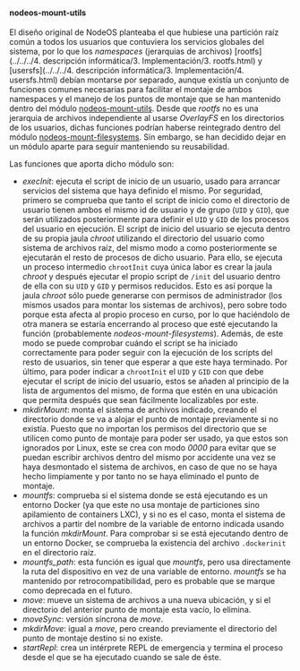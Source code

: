 #### nodeos-mount-utils

El diseño original de NodeOS planteaba el que hubiese una partición raíz común a
todos los usuarios que contuviera los servicios globales del sistema, por lo que
los *namespaces* (jerarquias de archivos)
[rootfs](../../../4. descripción informática/3. Implementación/3. rootfs.html) y
[usersfs](../../../4. descripción informática/3. Implementación/4. usersfs.html)
debían montarse por separado, aunque existía un conjunto de funciones comunes
necesarias para facilitar el montaje de ambos namespaces y el manejo de los
puntos de montaje que se han mantenido dentro del módulo
[nodeos-mount-utils](https://github.com/NodeOS/nodeos-mount-utils). Desde que
*rootfs* no es una jerarquia de archivos independiente al usarse *OverlayFS* en
los directorios de los usuarios, dichas funciones podrían haberse reintegrado
dentro del módulo [nodeos-mount-filesystems](nodeos-mount-filesystems.html). Sin
embargo, se han decidido dejar en un módulo aparte para seguir manteniendo su
reusabilidad.

Las funciones que aporta dicho módulo son:

* *execInit*: ejecuta el script de inicio de un usuario, usado para arrancar
  servicios del sistema que haya definido el mismo. Por seguridad, primero se
  comprueba que tanto el script de inicio como el directorio de usuario tienen
  ambos el mismo id de usuario y de grupo (`UID` y `GID`), que serán utilizados
  posteriormente para definir el `UID` y `GID` de los procesos del usuario en
  ejecución. El script de inicio del usuario se ejecuta dentro de su propia
  jaula *chroot* utilizando el directorio del usuario como sistema de archivos
  raíz, del mismo modo a como posteriormente se ejecutarán el resto de procesos
  de dicho usuario. Para ello, se ejecuta un proceso intermedio `chrootInit`
  cuya única labor es crear la jaula *chroot* y después ejecutar el propio
  script de `/init` del usuario dentro de ella con su `UID` y `GID` y permisos
  reducidos. Esto es así porque la jaula *chroot* sólo puede generarse con
  permisos de administrador (los mismos usados para montar los sistemas de
  archivos), pero sobre todo porque esta afecta al propio proceso en curso, por
  lo que haciéndolo de otra manera se estaría encerrando al proceso que esté
  ejecutando la función (probablemente *nodeos-mount-filesystems*). Además, de
  este modo se puede comprobar cuándo el script se ha iniciado correctamente
  para poder seguir con la ejecución de los scripts del resto de usuarios, sin
  tener que esperar a que este haya terminado. Por último, para poder indicar a
  `chrootInit` el `UID` y `GID` con que debe ejecutar el script de inicio del
  usuario, estos se añaden al principio de la lista de argumentos del mismo, de
  forma que estén en una ubicación que permita después que sean fácilmente
  localizables por este.
* *mkdirMount*: monta el sistema de archivos indicado, creando el directorio
  donde se va a alojar el punto de montaje previamente si no existía. Puesto que
  no importan los permisos del directorio que se utilicen como punto de montaje
  para poder ser usado, ya que estos son ignorados por Linux, este se crea con
  modo *0000* para evitar que se puedan escribir archivos dentro del mismo por
  accidente una vez se haya desmontado el sistema de archivos, en caso de que no
  se haya hecho limpiamente y por tanto no se haya eliminado el punto de montaje.
* *mountfs*: comprueba si el sistema donde se está ejecutando es un entorno
  Docker (ya que este no usa montaje de particiones sino apilamiento de
  containers LXC), y si no es el caso, monta el sistema de archivos a partir del
  nombre de la variable de entorno indicada usando la función *mkdirMount*. Para
  comprobar si se está ejecutando dentro de un entorno Docker, se comprueba la
  existencia del archivo `.dockerinit` en el directorio raíz.
* *mountfs_path*: esta función es igual que *mountfs*, pero usa directamente la
  ruta del dispositivo en vez de una variable de entorno. *mountfs* se ha
  mantenido por retrocompatibilidad, pero es probable que se marque como
  deprecada en el futuro.
* *move*: mueve un sistema de archivos a una nueva ubicación, y si el directorio
  del anterior punto de montaje esta vacío, lo elimina.
* *moveSync*: versión síncrona de *move*.
* *mkdirMove*: igual a *move*, pero creando previamente el directorio del punto
  de montaje destino si no existe.
* *startRepl*: crea un intérprete REPL de emergencia y termina el proceso desde
  el que se ha ejecutado cuando se sale de éste.

